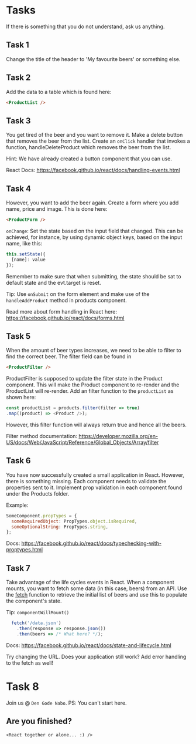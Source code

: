 # Tasks

If there is something that you do not understand, ask us anything.

## Task 1
Change the title of the header to 'My favourite beers' or something else.

## Task 2
Add the data to a table which is found here:
```html
<ProductList />
```


## Task 3
You get tired of the beer and you want to remove it. Make a delete button that removes the beer from the list. Create an `onClick` handler that invokes a function, handleDeleteProduct which removes the beer from the list.

Hint: We have already created a button component that you can use.

React Docs: https://facebook.github.io/react/docs/handling-events.html

## Task 4
However, you want to add the beer again. Create a form where you add name, price and image. This is done here:

```html
<ProductForm />
```

`onChange`: Set the state based on the input field that changed. This can be achieved, for instance, by using dynamic object keys, based on the input name, like this:

```javascript
this.setState({
  [name]: value
});
```

Remember to make sure that when submitting, the state should be sat to default state and the evt.target is reset.

Tip: Use `onSubmit` on the form element and make use of the `handleAddProduct` method in products component.

Read more about form handling in React here: https://facebook.github.io/react/docs/forms.html

## Task 5
When the amount of beer types increases, we need to be able to filter to find the correct beer. The filter field can be found in

```html
<ProductFilter />
```

ProductFilter is supposed to update the filter state in the Product component. This will make the Product component to re-render and the ProductList will re-render. Add an filter function to the `productList` as shown here:

```javascript
const productList = products.filter(filter => true)
.map((product) => <Product />);
```
However, this filter function will always return true and hence all the beers.

Filter method documentation: https://developer.mozilla.org/en-US/docs/Web/JavaScript/Reference/Global_Objects/Array/filter

## Task 6
You have now successfully created a small application in React. However, there is something missing. Each component needs to validate the properties sent to it. Implement prop validation in each component found under the Products folder.

Example:
```javascript
SomeComponent.propTypes = {
  someRequiredObject: PropTypes.object.isRequired,
  someOptionalString: PropTypes.string,
};
```
Docs: https://facebook.github.io/react/docs/typechecking-with-proptypes.html

## Task 7
Take advantage of the life cycles events in React. When a component mounts, you want to fetch some data (in this case, beers) from an API. Use the [fetch](https://github.com/github/fetch#json) function to retrieve the initial list of beers and use this to populate the component's state.

Tip: `componentWillMount()`

```javascript
  fetch('/data.json')
    .then(response => response.json())
    .then(beers => /* What here? */);
```

Docs: https://facebook.github.io/react/docs/state-and-lifecycle.html

Try changing the URL. Does your application still work? Add error handling to the fetch as well!

# Task 8
Join us @ `Den Gode Nabo`. PS: You can't start here.

## Are you finished?
`<React together or alone... :) />`
